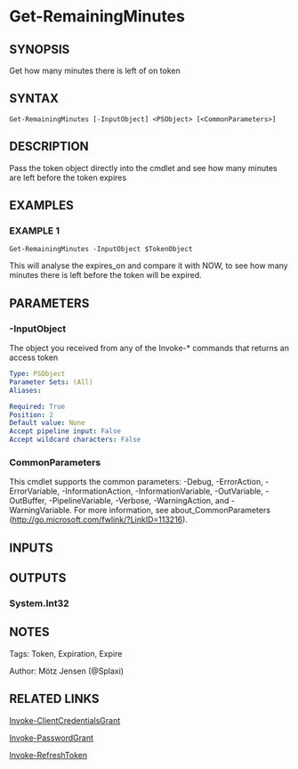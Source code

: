 ﻿---
external help file: PSOAuthHelper-help.xml
Module Name: PSOAuthHelper
online version:
schema: 2.0.0
---

# Get-RemainingMinutes

## SYNOPSIS
Get how many minutes there is left of on token

## SYNTAX

```
Get-RemainingMinutes [-InputObject] <PSObject> [<CommonParameters>]
```

## DESCRIPTION
Pass the token object directly into the cmdlet and see how many minutes are left before the token expires

## EXAMPLES

### EXAMPLE 1
```
Get-RemainingMinutes -InputObject $TokenObject
```

This will analyse the expires_on and compare it with NOW, to see how many minutes there is left before the token will be expired.

## PARAMETERS

### -InputObject
The object you received from any of the Invoke-* commands that returns an access token

```yaml
Type: PSObject
Parameter Sets: (All)
Aliases:

Required: True
Position: 2
Default value: None
Accept pipeline input: False
Accept wildcard characters: False
```

### CommonParameters
This cmdlet supports the common parameters: -Debug, -ErrorAction, -ErrorVariable, -InformationAction, -InformationVariable, -OutVariable, -OutBuffer, -PipelineVariable, -Verbose, -WarningAction, and -WarningVariable.
For more information, see about_CommonParameters (http://go.microsoft.com/fwlink/?LinkID=113216).

## INPUTS

## OUTPUTS

### System.Int32
## NOTES
Tags: Token, Expiration, Expire

Author: Mötz Jensen (@Splaxi)

## RELATED LINKS

[Invoke-ClientCredentialsGrant]()

[Invoke-PasswordGrant]()

[Invoke-RefreshToken]()


